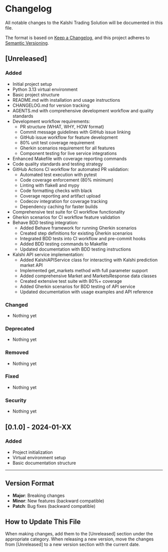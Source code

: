 # Changelog

All notable changes to the Kalshi Trading Solution will be documented in this file.

The format is based on [Keep a Changelog](https://keepachangelog.com/en/1.0.0/),
and this project adheres to [Semantic Versioning](https://semver.org/spec/v2.0.0.html).

## [Unreleased]

### Added
- Initial project setup
- Python 3.13 virtual environment
- Basic project structure
- README.md with installation and usage instructions
- CHANGELOG.md for version tracking
- AGENTS.md with comprehensive development workflow and quality standards
- Development workflow requirements:
  - PR structure (WHAT, WHY, HOW format)
  - Commit message guidelines with GitHub issue linking
  - GitHub issue workflow for feature development
  - 80% unit test coverage requirement
  - Gherkin scenarios requirement for all features
  - Component testing for live service integrations
- Enhanced Makefile with coverage reporting commands
- Code quality standards and testing strategy
- GitHub Actions CI workflow for automated PR validation:
  - Automated test execution with pytest
  - Code coverage enforcement (80% minimum)
  - Linting with flake8 and mypy
  - Code formatting checks with black
  - Coverage reporting and artifact upload
  - Codecov integration for coverage tracking
  - Dependency caching for faster builds
- Comprehensive test suite for CI workflow functionality
- Gherkin scenarios for CI workflow feature validation
- Behave BDD testing integration:
  - Added Behave framework for running Gherkin scenarios
  - Created step definitions for existing Gherkin scenarios
  - Integrated BDD tests into CI workflow and pre-commit hooks
  - Added BDD testing commands to Makefile
  - Updated documentation with BDD testing instructions
- Kalshi API service implementation:
  - Added KalshiAPIService class for interacting with Kalshi prediction market API
  - Implemented get_markets method with full parameter support
  - Added comprehensive Market and MarketsResponse data classes
  - Created extensive test suite with 80%+ coverage
  - Added Gherkin scenarios for BDD testing of API service
  - Updated documentation with usage examples and API reference

### Changed
- Nothing yet

### Deprecated
- Nothing yet

### Removed
- Nothing yet

### Fixed
- Nothing yet

### Security
- Nothing yet

## [0.1.0] - 2024-01-XX

### Added
- Project initialization
- Virtual environment setup
- Basic documentation structure

---

## Version Format

- **Major**: Breaking changes
- **Minor**: New features (backward compatible)
- **Patch**: Bug fixes (backward compatible)

## How to Update This File

When making changes, add them to the [Unreleased] section under the appropriate category. When releasing a new version, move the changes from [Unreleased] to a new version section with the current date.
